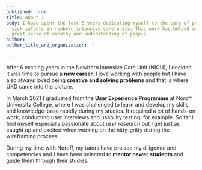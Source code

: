 ```yaml
---
published: true
title: About 1
body: I have spent the last 5 years dedicating myself to the care of premature and
  sick infants in newborn intensive care units. This work has helped me develop a
  great sense of empathy and understanding of people.
author: ''
author_title_and_organization: ''

---
```

After 6 exciting years in the Newborn Intensive Care Unit (NICU), I decided it was time to pursue a **new career**. I love working with people but I have also always loved being **creative and solving problems** and that is where UXD came into the picture.



In March 2021 I graduated from the **User Experience Programme** at Noroff University College, where I was challenged to learn and develop my skills and knowledge-base rapidly during my studies. It required a lot of hands-on work; conducting user interviews and usability testing, for example. So far I find myself especially passionate about _user research_ but I get just as caught up and excited when working on the nitty-gritty during the wireframing process.



During my time with Noroff, my tutors have praised my diligence and competencies and I have been selected to **mentor newer students** and guide them through their studies.